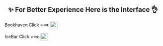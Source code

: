 <h2 style="text-align: center;">✨ For Better Experience Here is the Interface 👌</h2>
<p>Bookhaven  Click ===>  <a href="https://bookhaven-next-js-zpdo.vercel.app/"><img src="https://cdn-icons-gif.flaticon.com/11321/11321466.gif" width="24" height="24" style="vertical-align: middle;"/></a></p>

<p>IceBar  Click ===>  <a href="https://ice-bar-next-js.vercel.app/"><img src="https://cdn-icons-gif.flaticon.com/11321/11321466.gif" width="24" height="24" style="vertical-align: middle;"/></a></p>


